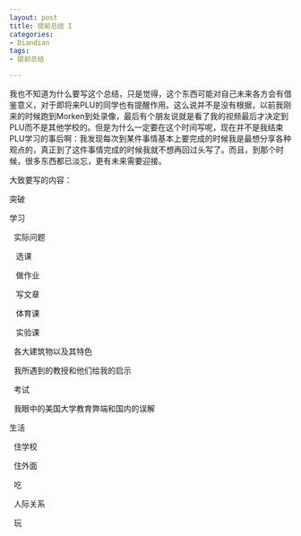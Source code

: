 ```yaml
---
layout: post
title: 提前总结 I
categories:
- Diandian
tags:
- 提前总结

---
```

<p></p>
<p><span>我也不知道为什么要写这个总结，只是觉得，这个东西可能对自己未来各方会有借鉴意义，对于即将来<span>PLU</span><span>的同学也有提醒作用。这么说并不是没有根据，以前我刚来的时候跑到</span><span>Morken</span><span>到处录像，最后有个朋友说就是看了我的视频最后才决定到</span><span>PLU</span><span>而不是其他学校的。但是为什么一定要在这个时间写呢，现在并不是我结束</span><span>PLU</span><span>学习的事后啊：我发现每次到某件事情基本上要完成的时候我是最想分享各种观点的，真正到了这件事情完成的时候我就不想再回过头写了。而且，到那个时候，很多东西都已淡忘，更有未来需要迎接。</span></span></p>
<p><span>大致要写的内容：</span></p>
<p><span>突破</span></p>
<p><span>学习</span></p>
<p><span> &nbsp;&nbsp;实际问题</span></p>
<p><span> &nbsp;&nbsp;&nbsp;选课</span></p>
<p><span> &nbsp;&nbsp;&nbsp;做作业</span></p>
<p><span> &nbsp;&nbsp;&nbsp;写文章</span></p>
<p><span> &nbsp;&nbsp;&nbsp;体育课</span></p>
<p><span> &nbsp;&nbsp;&nbsp;实验课</span></p>
<p><span> &nbsp;&nbsp;各大建筑物以及其特色</span></p>
<p><span> &nbsp;&nbsp;我所遇到的教授和他们给我的启示</span></p>
<p><span> &nbsp;&nbsp;考试</span></p>
<p><span> &nbsp;&nbsp;我眼中的美国大学教育弊端和国内的误解</span></p>
<p><span>生活</span></p>
<p><span> &nbsp;&nbsp;住学校</span></p>
<p><span> &nbsp;&nbsp;住外面</span></p>
<p><span> &nbsp;&nbsp;吃</span></p>
<p><span> &nbsp;&nbsp;人际关系</span></p>
<p><span> &nbsp;&nbsp;玩</span></p>
<p></p>